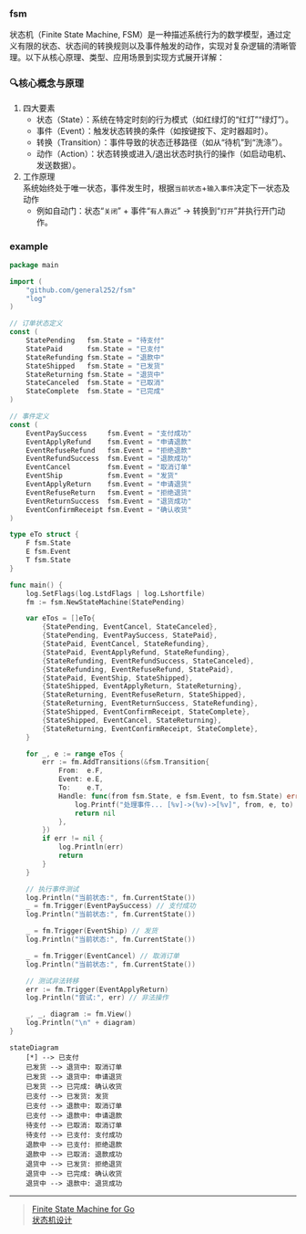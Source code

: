 ### fsm

状态机（Finite State Machine, FSM）是一种描述系统行为的数学模型，通过定义有限的状态、状态间的转换规则以及事件触发的动作，实现对复杂逻辑的清晰管理。以下从核心原理、类型、应用场景到实现方式展开详解：

### 🔍核心概念与原理
1. 四大要素
   - 状态（State）：系统在特定时刻的行为模式（如红绿灯的“红灯”“绿灯”）。
   - 事件（Event）：触发状态转换的条件（如按键按下、定时器超时）。
   - 转换（Transition）：事件导致的状态迁移路径（如从“待机”到“洗涤”）。
   - 动作（Action）：状态转换或进入/退出状态时执行的操作（如启动电机、发送数据）。
2. 工作原理  
系统始终处于唯一状态，事件发生时，根据`当前状态`+`输入事件`决定下一状态及动作
   - 例如自动门：状态“`关闭`” + 事件“`有人靠近`” → 转换到“`打开`”并执行开门动作。

### example
```go
package main

import (
	"github.com/general252/fsm"
	"log"
)

// 订单状态定义
const (
	StatePending   fsm.State = "待支付"
	StatePaid      fsm.State = "已支付"
	StateRefunding fsm.State = "退款中"
	StateShipped   fsm.State = "已发货"
	StateReturning fsm.State = "退货中"
	StateCanceled  fsm.State = "已取消"
	StateComplete  fsm.State = "已完成"
)

// 事件定义
const (
	EventPaySuccess     fsm.Event = "支付成功"
	EventApplyRefund    fsm.Event = "申请退款"
	EventRefuseRefund   fsm.Event = "拒绝退款"
	EventRefundSuccess  fsm.Event = "退款成功"
	EventCancel         fsm.Event = "取消订单"
	EventShip           fsm.Event = "发货"
	EventApplyReturn    fsm.Event = "申请退货"
	EventRefuseReturn   fsm.Event = "拒绝退货"
	EventReturnSuccess  fsm.Event = "退货成功"
	EventConfirmReceipt fsm.Event = "确认收货"
)

type eTo struct {
	F fsm.State
	E fsm.Event
	T fsm.State
}

func main() {
	log.SetFlags(log.LstdFlags | log.Lshortfile)
	fm := fsm.NewStateMachine(StatePending)

	var eTos = []eTo{
		{StatePending, EventCancel, StateCanceled},
		{StatePending, EventPaySuccess, StatePaid},
		{StatePaid, EventCancel, StateRefunding},
		{StatePaid, EventApplyRefund, StateRefunding},
		{StateRefunding, EventRefundSuccess, StateCanceled},
		{StateRefunding, EventRefuseRefund, StatePaid},
		{StatePaid, EventShip, StateShipped},
		{StateShipped, EventApplyReturn, StateReturning},
		{StateReturning, EventRefuseReturn, StateShipped},
		{StateReturning, EventReturnSuccess, StateRefunding},
		{StateShipped, EventConfirmReceipt, StateComplete},
		{StateShipped, EventCancel, StateReturning},
		{StateReturning, EventConfirmReceipt, StateComplete},
	}

	for _, e := range eTos {
		err := fm.AddTransitions(&fsm.Transition{
			From:  e.F,
			Event: e.E,
			To:    e.T,
			Handle: func(from fsm.State, e fsm.Event, to fsm.State) error {
				log.Printf("处理事件... [%v]->(%v)->[%v]", from, e, to)
				return nil
			},
		})
		if err != nil {
			log.Println(err)
			return
		}
	}

	// 执行事件测试
	log.Println("当前状态:", fm.CurrentState())
	_ = fm.Trigger(EventPaySuccess) // 支付成功
	log.Println("当前状态:", fm.CurrentState())

	_ = fm.Trigger(EventShip) // 发货
	log.Println("当前状态:", fm.CurrentState())

	_ = fm.Trigger(EventCancel) // 取消订单
	log.Println("当前状态:", fm.CurrentState())

	// 测试非法转移
	err := fm.Trigger(EventApplyReturn)
	log.Println("尝试:", err) // 非法操作

	_, _, diagram := fm.View()
	log.Println("\n" + diagram)
}

```

```mermaid
stateDiagram
    [*] --> 已支付
    已发货 --> 退货中: 取消订单
    已发货 --> 退货中: 申请退货
    已发货 --> 已完成: 确认收货
    已支付 --> 已发货: 发货
    已支付 --> 退款中: 取消订单
    已支付 --> 退款中: 申请退款
    待支付 --> 已取消: 取消订单
    待支付 --> 已支付: 支付成功
    退款中 --> 已支付: 拒绝退款
    退款中 --> 已取消: 退款成功
    退货中 --> 已发货: 拒绝退货
    退货中 --> 已完成: 确认收货
    退货中 --> 退款中: 退货成功
```


---
> [Finite State Machine for Go](https://github.com/looplab/fsm)  
> [状态机设计](https://juejin.cn/post/7513752860162129960)  
